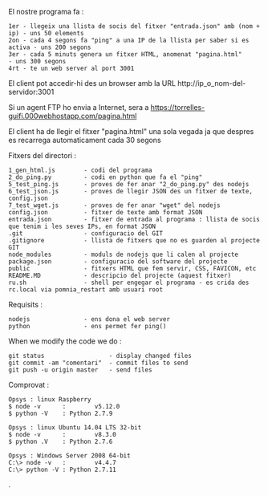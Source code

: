 
 El nostre programa fa :

    1er - llegeix una llista de socis del fitxer "entrada.json" amb (nom + ip) - uns 50 elements
    2on - cada 4 segons fa "ping" a una IP de la llista per saber si es activa - uns 200 segons
    3er - cada 5 minuts genera un fitxer HTML, anomenat "pagina.html"          - uns 300 segons
    4rt - te un web server al port 3001

 El client pot accedir-hi des un browser amb la URL http://ip_o_nom-del-servidor:3001

 Si un agent FTP ho envia a Internet, sera a https://torrelles-guifi.000webhostapp.com/pagina.html

 El client ha de llegir el fitxer "pagina.html" una sola vegada ja que despres es recarrega automaticament cada 30 segons

 Fitxers del directori :

    1_gen_html.js        - codi del programa
    2_do_ping.py         - codi en python que fa el "ping"
    5_test_ping.js       - proves de fer anar "2_do_ping.py" des nodejs
    6_test_json.js       - proves de llegir JSON des un fitxer de texte, config.json
    7_test_wget.js       - proves de fer anar "wget" del nodejs
    config.json          - fitxer de texte amb format JSON
    entrada.json         - fitxer de entrada al programa : llista de socis que tenim i les seves IPs, en format JSON
    .git                 - configuracio del GIT
    .gitignore           - llista de fitxers que no es guarden al projecte GIT
    node_modules         - moduls de nodejs que li calen al projecte
    package.json         - configuracio del software del projecte
    public               - fitxers HTML que fem servir, CSS, FAVICON, etc
    README.MD            - descripcio del projecte (aquest fitxer)
    ru.sh                - shell per engegar el programa - es crida des rc.local via pomnia_restart amb usuari root

 Requisits :

    nodejs               - ens dona el web server
    python               - ens permet fer ping()

When we modify the code we do :

    git status                  - display changed files
    git commit -am "comentari"  - commit files to send
    git push -u origin master   - send files


Comprovat :

    Opsys : linux Raspberry 
    $ node -v      :        v5.12.0
    $ python -V    : Python 2.7.9

    Opsys : linux Ubuntu 14.04 LTS 32-bit
    $ node -v      :        v8.3.0
    $ python .V    : Python 2.7.6

    Opsys : Windows Server 2008 64-bit
    C:\> node -v   :        v4.4.7
    C:\> python -V : Python 2.7.11
.
